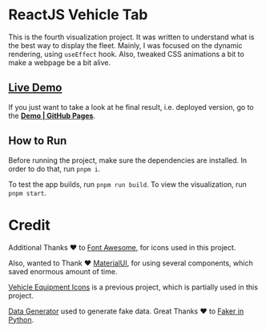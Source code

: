# ReactJS Vehicle Tab

This is the fourth visualization project. It was written to understand what is the best way to display the fleet. Mainly, I was focused on the dynamic rendering, using `useEffect` hook. Also, tweaked CSS animations a bit to make a webpage be a bit alive.


## [**Live Demo**](https://evilcheetah.github.io/reactjs-vehicle-demo-page/)

If you just want to take a look at he final result, i.e. deployed version, go to the [**Demo | GitHub Pages**](https://evilcheetah.github.io/reactjs-vehicle-demo-page/).


## How to Run

Before running the project, make sure the dependencies are installed.
In order to do that, run `pnpm i`.

To test the app builds, run `pnpm run build`.
To view the visualization, run `pnpm start`.

# Credit

Additional Thanks ❤️ to [Font Awesome](https://fontawesome.com/), for icons used in this project.

Also, wanted to Thank ❤️ [MaterialUI](https://mui.com/), for using several components, which saved enormous amount of time.

[Vehicle Equipment Icons](https://github.com/EvilCheetah/ReactJS-Vehicle-Equipment-Icons) is a previous project, which is partially used in this project.

[Data Generator](https://github.com/EvilCheetah/ReactJS-Vehicle-Tab/tree/data-generator) used to generate fake data. Great Thanks ❤️ to [Faker in Python](https://faker.readthedocs.io/en/master/).